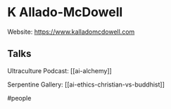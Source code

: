 # K Allado-McDowell

Website:
https://www.kalladomcdowell.com

## Talks

Ultraculture Podcast:
[[ai-alchemy]]

Serpentine Gallery:
[[ai-ethics-christian-vs-buddhist]]

#people